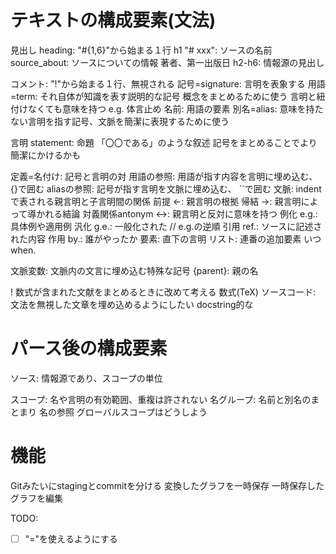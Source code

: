 # テキストの構成要素(文法)
  見出し heading: "#{1,6}"から始まる１行
    h1 "# xxx": ソースの名前
      source_about: ソースについての情報 著者、第一出版日
    h2-h6: 情報源の見出し

  コメント: "!"から始まる１行、無視される
  記号=signature: 言明を表象する
    用語=term: それ自体が知識を表す説明的な記号
      概念をまとめるために使う
      言明と紐付けなくても意味を持つ
      e.g. 体言止め
    名前: 用語の要素
    別名=alias: 意味を持たない言明を指す記号、文脈を簡潔に表現するために使う

  言明 statement: 命題 「〇〇である」のような叙述
    記号をまとめることでより簡潔にかけるかも
 
  定義=名付け: 記号と言明の対
  用語の参照: 用語が指す内容を言明に埋め込む、  {}で囲む
  aliasの参照: 記号が指す言明を文脈に埋め込む、 ``で囲む
  文脈: indentで表される親言明と子言明間の関係
    前提 <-: 親言明の根拠
    帰結 ->: 親言明によって導かれる結論
    対義関係antonym <->: 親言明と反対に意味を持つ
    例化 e.g.: 具体例や適用例
    汎化 g.e.: 一般化された     // e.g.の逆順
    引用 ref.: ソースに記述された内容
    作用 by.: 誰がやったか
    要素: 直下の言明
    リスト: 連番の追加要素
    いつ when.
  
  文脈変数: 文脈内の文言に埋め込む特殊な記号
    {parent}: 親の名

  ! 数式が含まれた文献をまとめるときに改めて考える
  数式(TeX)
  ソースコード: 文法を無視した文章を埋め込めるようにしたい docstring的な

# パース後の構成要素
  ソース: 情報源であり、スコープの単位

  スコープ: 名や言明の有効範囲、重複は許されない
  名グループ: 名前と別名のまとまり
    名の参照
  グローバルスコープはどうしよう

# 機能
Gitみたいにstagingとcommitを分ける
変換したグラフを一時保存
一時保存したグラフを編集


TODO:
-[ ] "="を使えるようにする




